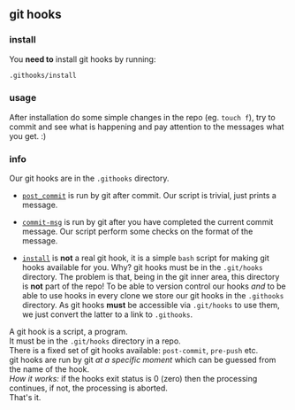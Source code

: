 ## git hooks

### install

You __need to__ install git hooks by running:

```bash
.githooks/install
```

### usage

After installation do some simple changes in the repo (eg. `touch f`), try to commit
and see what is happening and pay attention to the messages what you get. :) 

### info

Our git hooks are in the `.githooks` directory.

* [`post_commit`](https://github.com/sassbalint/sandbox/blob/master/.githooks/post-commit)
is run by git after commit. Our script is trivial, just prints a message.

* [`commit-msg`](https://github.com/sassbalint/sandbox/blob/master/.githooks/commit-msg)
is run by git after you have completed the current commit message.
Our script perform some checks on the format of the message.

* [`install`](https://github.com/sassbalint/sandbox/blob/master/.githooks/install)
is __not__ a real git hook, it is a simple `bash` script for making git hooks available for you. 
Why? git hooks must be in the `.git/hooks` directory.
The problem is that, being in the git inner area, this directory is __not__ part of the repo!
To be able to version control our hooks _and_ to be able to use hooks in every clone
we store our git hooks in the `.githooks` directory. 
As git hooks __must__ be accessible via `.git/hooks` to use them,
we just convert the latter to a link to `.githooks`.

A git hook is a script, a program.\
It must be in the `.git/hooks` directory in a repo.\
There is a fixed set of git hooks available: `post-commit`, `pre-push` etc.\
git hooks are run by git _at a specific moment_ which can be guessed from the name of the hook.\
_How it works:_ if the hooks exit status is 0 (zero) then the processing continues, if not, the processing is aborted.\
That's it.

